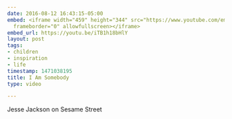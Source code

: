 ```yaml
---
date: 2016-08-12 16:43:15-05:00
embed: <iframe width="459" height="344" src="https://www.youtube.com/embed/iTB1h18bHlY?feature=oembed"
  frameborder="0" allowfullscreen></iframe>
embed_url: https://youtu.be/iTB1h18bHlY
layout: post
tags:
- children
- inspiration
- life
timestamp: 1471038195
title: I Am Somebody
type: video

---
```

Jesse Jackson on Sesame Street